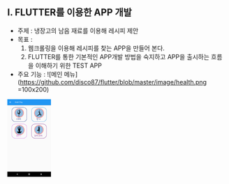 ## I. FLUTTER를 이용한 APP 개발
- 주제 : 냉장고의 남음 재료를 이용해 레시피 제안
- 목표 : 
    1. 웹크롤링을 이용해 레시피를 찾는 APP을 만들어 본다.
    2. FLUTTER를 통한 기본적인 APP개발 방법을 숙지하고 APP을 출시하는 흐름을 이해하기 위한 TEST APP
- 주요 기능 : ![메인 메뉴](https://github.com/disco87/flutter/blob/master/image/health.png =100x200)
<img src ="https://github.com/disco87/flutter/blob/master/image/health.png" width="100">

